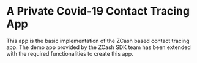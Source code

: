 # A Private Covid-19 Contact Tracing App
This app is the basic implementation of the ZCash based contact tracing app. The demo app provided by the ZCash SDK team has been extended with the required functionalities to create this app.
